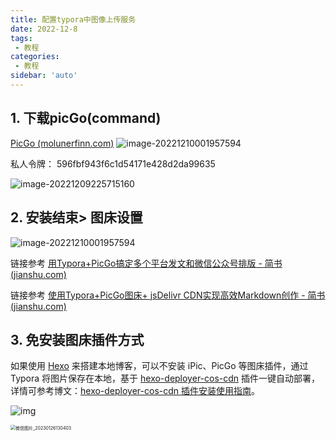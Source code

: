 ```yaml
---
title: 配置typora中图像上传服务
date: 2022-12-8
tags:
 - 教程
categories:
 - 教程
sidebar: 'auto'
---
```




## 1. 下载picGo(command)

[PicGo (molunerfinn.com)](https://molunerfinn.com/PicGo/)
![image-20221210001957594](https://gitee.com/zhizhu_wlz/image-for-md/raw/master/image-20221209223349445.png)






私人令牌： 596fbf943f6c1d54171e428d2da99635

![image-20221209225715160](https://gitee.com/zhizhu_wlz/image-for-md/raw/master/image-20221209225715160.png)



## 2. 安装结束> 图床设置

![image-20221210001957594](https://gitee.com/zhizhu_wlz/image-for-md/raw/master/image-20221210001957594.png)



链接参考 [用Typora+PicGo搞定多个平台发文和微信公众号排版 - 简书 (jianshu.com)](https://www.jianshu.com/p/fd8ebfcf42e3)

链接参考 [使用Typora+PicGo图床+ jsDelivr CDN实现高效Markdown创作 - 简书 (jianshu.com)](https://www.jianshu.com/p/580f56883615)

## 3. 免安装图床插件方式

如果使用 [Hexo](https://links.jianshu.com/go?to=https%3A%2F%2Fhexo.io%2Fzh-cn%2F) 来搭建本地博客，可以不安装 iPic、PicGo 等图床插件，通过 Typora 将图片保存在本地，基于 [hexo-deployer-cos-cdn](https://links.jianshu.com/go?to=https%3A%2F%2Fwww.npmjs.com%2Fpackage%2Fhexo-deployer-cos-cdn) 插件一键自动部署，详情可参考博文：[hexo-deployer-cos-cdn 插件安装使用指南](https://links.jianshu.com/go?to=https%3A%2F%2Fwww.lixl.cn%2F2020%2F020936412.html)。

![img](https://gitee.com/zhizhu_wlz/image-for-md/raw/master/img.png)

<img src="https://gitee.com/zhizhu_wlz/image-for-md/raw/master/%E5%BE%AE%E4%BF%A1%E5%9B%BE%E7%89%87_20230126130403.jpg" alt="微信图片_20230126130403" style="zoom:50%;" />